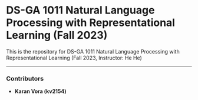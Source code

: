 # DS-GA 1011 Natural Language Processing with Representational Learning (Fall 2023)

This is the repository for DS-GA 1011 Natural Language Processing with Representational Learning (Fall 2023, Instructor: He He)

---

### Contributors

* **Karan Vora (kv2154)**
